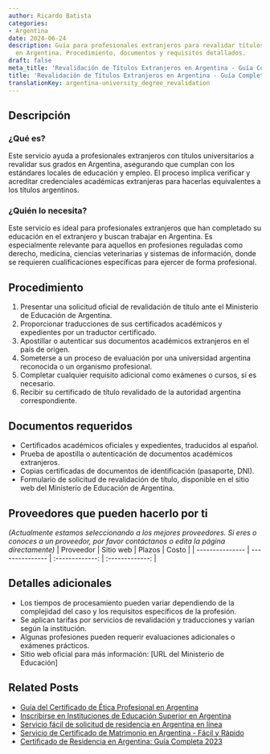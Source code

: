 ```yaml
---
author: Ricardo Batista
categories:
- Argentina
date: 2024-06-24
description: Guía para profesionales extranjeros para revalidar títulos universitarios
  en Argentina. Procedimiento, documentos y requisitos detallados.
draft: false
meta_title: 'Revalidación de Títulos Extranjeros en Argentina - Guía Completa'
title: 'Revalidación de Títulos Extranjeros en Argentina - Guía Completa'
translationKey: argentina-university_degree_revalidation
---
```



## Descripción
### ¿Qué es?
Este servicio ayuda a profesionales extranjeros con títulos universitarios a revalidar sus grados en Argentina, asegurando que cumplan con los estándares locales de educación y empleo. El proceso implica verificar y acreditar credenciales académicas extranjeras para hacerlas equivalentes a los títulos argentinos.

### ¿Quién lo necesita?
Este servicio es ideal para profesionales extranjeros que han completado su educación en el extranjero y buscan trabajar en Argentina. Es especialmente relevante para aquellos en profesiones reguladas como derecho, medicina, ciencias veterinarias y sistemas de información, donde se requieren cualificaciones específicas para ejercer de forma profesional.

## Procedimiento

1. Presentar una solicitud oficial de revalidación de título ante el Ministerio de Educación de Argentina.
2. Proporcionar traducciones de sus certificados académicos y expedientes por un traductor certificado.
3. Apostillar o autenticar sus documentos académicos extranjeros en el país de origen.
4. Someterse a un proceso de evaluación por una universidad argentina reconocida o un organismo profesional.
5. Completar cualquier requisito adicional como exámenes o cursos, si es necesario.
6. Recibir su certificado de título revalidado de la autoridad argentina correspondiente.

## Documentos requeridos

- Certificados académicos oficiales y expedientes, traducidos al español.
- Prueba de apostilla o autenticación de documentos académicos extranjeros.
- Copias certificadas de documentos de identificación (pasaporte, DNI).
- Formulario de solicitud de revalidación de título, disponible en el sitio web del Ministerio de Educación de Argentina.

## Proveedores que pueden hacerlo por ti
_(Actualmente estamos seleccionando a los mejores proveedores. Si eres o conoces a un proveedor, por favor contáctanos o edita la página directamente)_
| Proveedor        |     Sitio web     |     Plazos    |       Costo      |
| --------------- | --------------- |  :-------------: | :-------------: |

## Detalles adicionales

- Los tiempos de procesamiento pueden variar dependiendo de la complejidad del caso y los requisitos específicos de la profesión.
- Se aplican tarifas por servicios de revalidación y traducciones y varían según la institución.
- Algunas profesiones pueden requerir evaluaciones adicionales o exámenes prácticos.
- Sitio web oficial para más información: [URL del Ministerio de Educación]
## Related Posts

- [Guía del Certificado de Ética Profesional en Argentina](https://tramitit.com/es/guides/argentina/certificado_de_%C3%A9tica_profesional/)
- [Inscribirse en Instituciones de Educación Superior en Argentina](https://tramitit.com/es/guides/argentina/inscripci%C3%B3n_a_educaci%C3%B3n_superior/)
- [Servicio fácil de solicitud de residencia en Argentina en línea](https://tramitit.com/es/guides/argentina/solicitud_de_residencia/)
- [Servicio de Certificado de Matrimonio en Argentina - Fácil y Rápido](https://tramitit.com/es/guides/argentina/certificado_de_matrimonio/)
- [Certificado de Residencia en Argentina: Guía Completa 2023](https://tramitit.com/es/guides/argentina/certificado_de_domicilio/)